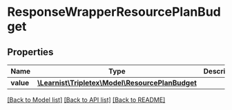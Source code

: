 # ResponseWrapperResourcePlanBudget

## Properties
Name | Type | Description | Notes
------------ | ------------- | ------------- | -------------
**value** | [**\Learnist\Tripletex\Model\ResourcePlanBudget**](ResourcePlanBudget.md) |  | [optional] 

[[Back to Model list]](../../README.md#documentation-for-models) [[Back to API list]](../../README.md#documentation-for-api-endpoints) [[Back to README]](../../README.md)

